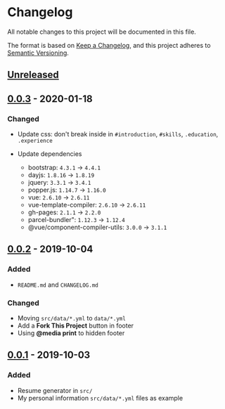 # Changelog

All notable changes to this project will be documented in this file.

The format is based on [Keep a Changelog](https://keepachangelog.com/en/1.0.0/), and this project adheres to [Semantic Versioning](https://semver.org/spec/v2.0.0.html).

## [Unreleased]

## [0.0.3] - 2020-01-18

### Changed

- Update css: don't break inside in `#introduction`, `#skills`, `.education`, `.experience`

- Update dependencies

  - bootstrap: `4.3.1` -> `4.4.1`
  - dayjs: `1.8.16` -> `1.8.19`
  - jquery: `3.3.1` -> `3.4.1`
  - popper.js: `1.14.7` -> `1.16.0`
  - vue: `2.6.10` -> `2.6.11`
  - vue-template-compiler: `2.6.10` -> `2.6.11`
  - gh-pages: `2.1.1` -> `2.2.0`
  - parcel-bundler": `1.12.3` -> `1.12.4`
  - @vue/component-compiler-utils: `3.0.0` -> `3.1.1`

## [0.0.2] - 2019-10-04

### Added

- `README.md` and `CHANGELOG.md`

### Changed

- Moving `src/data/*.yml` to `data/*.yml`
- Add a **Fork This Project** button in footer
- Using **\@media print** to hidden footer

## [0.0.1] - 2019-10-03

### Added

- Resume generator in `src/`
- My personal information `src/data/*.yml` files as example

[unreleased]: https://github.com/jk195417/me/compare/v0.0.3...HEAD

[0.0.3]: https://github.com/jk195417/me/compare/v0.0.2...v0.0.3

[0.0.2]: https://github.com/jk195417/me/compare/v0.0.1...v0.0.2

[0.0.1]: https://github.com/jk195417/me/releases/tag/v0.0.1
